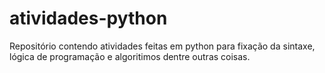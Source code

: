 # atividades-python
Repositório contendo atividades feitas em python para fixação da sintaxe, lógica de programação e algoritimos dentre
outras coisas.

